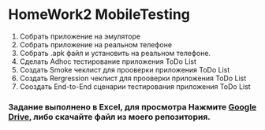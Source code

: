 # HomeWork2 MobileTesting

1. Собрать приложение на эмуляторе
2. Собрать приложение на реальном телефоне
3. Собрать .apk файл и установить на реальном телефоне.
4. Сделать Adhoc тестирование приложения ToDo List
5. Создать Smoke чеклист для прооверки приложения ToDo List
6. Создать Rergression чеклист для прооверки приложения ToDo List
7. Сооздать End-to-End сценарии тестирования приложения ToDo List

### Задание выполнено в Excel, для просмотра Нажмите <a href="https://docs.google.com/spreadsheets/d/15PKBgbHPasT2qCqesPkxnp2U2XX6SOIX/edit?usp=sharing&ouid=105058114622880529508&rtpof=true&sd=true">Google Drive</a>, либо скачайте файл из моего репозитория.

